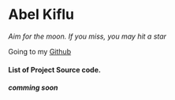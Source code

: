 # Abel Kiflu

*Aim for the moon. If you miss, you may hit a star*

Going to my [Github](https://github.com/AbielKiflu)

#### List of Project Source code.

##### comming soon




